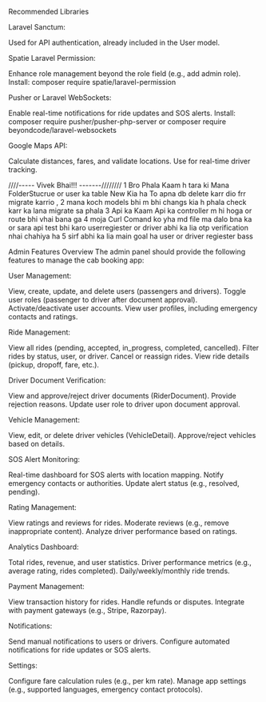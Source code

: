 Recommended Libraries

Laravel Sanctum:

Used for API authentication, already included in the User model.


Spatie Laravel Permission:

Enhance role management beyond the role field (e.g., add admin role).
Install: composer require spatie/laravel-permission


Pusher or Laravel WebSockets:

Enable real-time notifications for ride updates and SOS alerts.
Install: composer require pusher/pusher-php-server or composer require beyondcode/laravel-websockets


Google Maps API:

Calculate distances, fares, and validate locations.
Use for real-time driver tracking.




////----- Vivek Bhai!!! -------////////
1 Bro Phala Kaam h tara ki Mana FolderStucrue or user ka table New Kia ha To apna db delete karr dio frr migrate karrio , 
2 mana koch models bhi m bhi changs kia h phala check karr ka lana migrate sa phala 
3 Api ka Kaam Api ka controller m hi hoga or route bhi vhai bana ga 
4 moja Curl Comand ko yha md file ma dalo bna ka or sara api test bhi karo userregiester or driver abhi ka lia otp verification nhai chahiya ha 
5 sirf abhi ka lia main goal ha user or driver regiester bass 
















Admin Features Overview
The admin panel should provide the following features to manage the cab booking app:

User Management:

View, create, update, and delete users (passengers and drivers).
Toggle user roles (passenger to driver after document approval).
Activate/deactivate user accounts.
View user profiles, including emergency contacts and ratings.


Ride Management:

View all rides (pending, accepted, in_progress, completed, cancelled).
Filter rides by status, user, or driver.
Cancel or reassign rides.
View ride details (pickup, dropoff, fare, etc.).


Driver Document Verification:

View and approve/reject driver documents (RiderDocument).
Provide rejection reasons.
Update user role to driver upon document approval.


Vehicle Management:

View, edit, or delete driver vehicles (VehicleDetail).
Approve/reject vehicles based on details.


SOS Alert Monitoring:

Real-time dashboard for SOS alerts with location mapping.
Notify emergency contacts or authorities.
Update alert status (e.g., resolved, pending).


Rating Management:

View ratings and reviews for rides.
Moderate reviews (e.g., remove inappropriate content).
Analyze driver performance based on ratings.


Analytics Dashboard:

Total rides, revenue, and user statistics.
Driver performance metrics (e.g., average rating, rides completed).
Daily/weekly/monthly ride trends.


Payment Management:

View transaction history for rides.
Handle refunds or disputes.
Integrate with payment gateways (e.g., Stripe, Razorpay).


Notifications:

Send manual notifications to users or drivers.
Configure automated notifications for ride updates or SOS alerts.


Settings:

Configure fare calculation rules (e.g., per km rate).
Manage app settings (e.g., supported languages, emergency contact protocols).